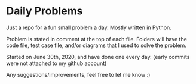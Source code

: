 # Daily Problems

Just a repo for a fun small problem a day. Mostly written in Python.

Problem is stated in comment at the top of each file.
Folders will have the code file, test case file, and/or diagrams that I used to solve the problem.

Started on June 30th, 2020, and have done one every day. (early commits were not attached to my github account)

Any suggestions/improvements, feel free to let me know :)

